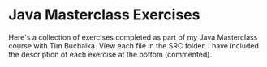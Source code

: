 # Java Masterclass Exercises

Here's a collection of exercises completed as part of my Java Masterclass course with Tim Buchalka. View each file in the SRC folder, I have included the description of each exercise at the bottom (commented).
